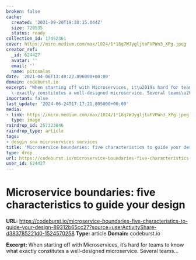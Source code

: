 ```yaml
---
broken: false
cache:
  created: '2021-09-20T19:30:15.044Z'
  size: 720535
  status: ready
collection_id: 17452361
cover: https://miro.medium.com/max/1024/1*18q7WJygljtaFVPWn3_XPg.jpeg
creator_ref:
  _id: 624427
  avatar: ''
  email: ''
  name: pitosalas
date: '2021-04-06T13:40:22.896000+00:00'
domain: codeburst.io
excerpt: "When starting off with Microservices, it\u2019s hard for teams to know what\
  \ exactly constitutes a well-designed microservice. Several teams\u2026"
important: false
last_update: '2024-06-24T17:17:21.805000+00:00'
media:
- link: https://miro.medium.com/max/1024/1*18q7WJygljtaFVPWn3_XPg.jpeg
  type: image
raindrop_id: 257323846
raindrop_type: article
tags:
- desgin soa microservices services
title: 'Microservice boundaries: five characteristics to guide your design'
type: drop
url: https://codeburst.io/microservice-boundaries-five-characteristics-to-guide-your-design-89312b65cc27?source=userActivityShare-d383785221d0-1524570258
user_id: 624427
---
```


# Microservice boundaries: five characteristics to guide your design

**URL:** https://codeburst.io/microservice-boundaries-five-characteristics-to-guide-your-design-89312b65cc27?source=userActivityShare-d383785221d0-1524570258
**Type:** article
**Domain:** codeburst.io

**Excerpt:** When starting off with Microservices, it’s hard for teams to know what exactly constitutes a well-designed microservice. Several teams…
